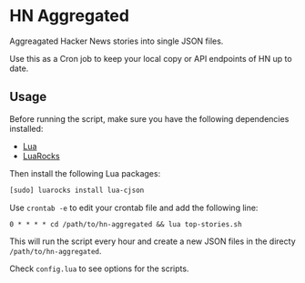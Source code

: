 # HN Aggregated

Aggreagated Hacker News stories into single JSON files.

Use this as a Cron job to keep your local copy or API endpoints of HN up to date.

## Usage

Before running the script, make sure you have the following dependencies installed:

- [Lua](https://www.lua.org/)
- [LuaRocks](https://luarocks.org/)

Then install the following Lua packages:

```sh
[sudo] luarocks install lua-cjson
```

Use `crontab -e` to edit your crontab file and add the following line:

```text
0 * * * * cd /path/to/hn-aggregated && lua top-stories.sh
```

This will run the script every hour and create a new JSON files in the directy `/path/to/hn-aggregated`.

Check `config.lua` to see options for the scripts.
